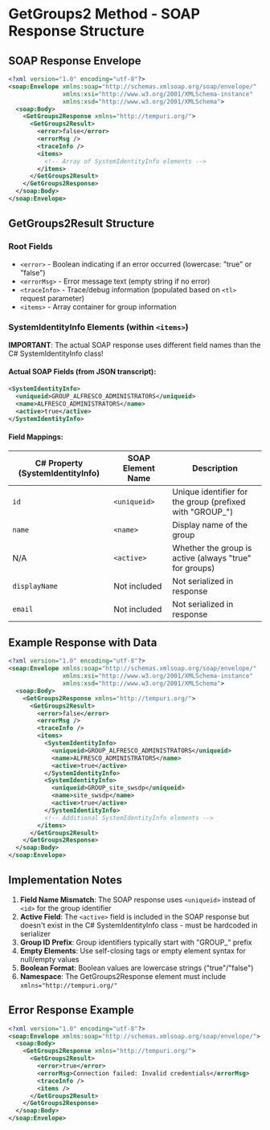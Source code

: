 # GetGroups2 Method - SOAP Response Structure

## SOAP Response Envelope
```xml
<?xml version="1.0" encoding="utf-8"?>
<soap:Envelope xmlns:soap="http://schemas.xmlsoap.org/soap/envelope/" 
               xmlns:xsi="http://www.w3.org/2001/XMLSchema-instance" 
               xmlns:xsd="http://www.w3.org/2001/XMLSchema">
  <soap:Body>
    <GetGroups2Response xmlns="http://tempuri.org/">
      <GetGroups2Result>
        <error>false</error>
        <errorMsg />
        <traceInfo />
        <items>
          <!-- Array of SystemIdentityInfo elements -->
        </items>
      </GetGroups2Result>
    </GetGroups2Response>
  </soap:Body>
</soap:Envelope>
```

## GetGroups2Result Structure

### Root Fields
- `<error>` - Boolean indicating if an error occurred (lowercase: "true" or "false")
- `<errorMsg>` - Error message text (empty string if no error)
- `<traceInfo>` - Trace/debug information (populated based on `<tl>` request parameter)
- `<items>` - Array container for group information

### SystemIdentityInfo Elements (within `<items>`)

**IMPORTANT**: The actual SOAP response uses different field names than the C# SystemIdentityInfo class!

#### Actual SOAP Fields (from JSON transcript):
```xml
<SystemIdentityInfo>
  <uniqueid>GROUP_ALFRESCO_ADMINISTRATORS</uniqueid>
  <name>ALFRESCO_ADMINISTRATORS</name>
  <active>true</active>
</SystemIdentityInfo>
```

#### Field Mappings:
| C# Property (SystemIdentityInfo) | SOAP Element Name | Description |
|----------------------------------|-------------------|-------------|
| `id` | `<uniqueid>` | Unique identifier for the group (prefixed with "GROUP_") |
| `name` | `<name>` | Display name of the group |
| N/A | `<active>` | Whether the group is active (always "true" for groups) |
| `displayName` | Not included | Not serialized in response |
| `email` | Not included | Not serialized in response |

## Example Response with Data
```xml
<?xml version="1.0" encoding="utf-8"?>
<soap:Envelope xmlns:soap="http://schemas.xmlsoap.org/soap/envelope/" 
               xmlns:xsi="http://www.w3.org/2001/XMLSchema-instance" 
               xmlns:xsd="http://www.w3.org/2001/XMLSchema">
  <soap:Body>
    <GetGroups2Response xmlns="http://tempuri.org/">
      <GetGroups2Result>
        <error>false</error>
        <errorMsg />
        <traceInfo />
        <items>
          <SystemIdentityInfo>
            <uniqueid>GROUP_ALFRESCO_ADMINISTRATORS</uniqueid>
            <name>ALFRESCO_ADMINISTRATORS</name>
            <active>true</active>
          </SystemIdentityInfo>
          <SystemIdentityInfo>
            <uniqueid>GROUP_site_swsdp</uniqueid>
            <name>site_swsdp</name>
            <active>true</active>
          </SystemIdentityInfo>
          <!-- Additional SystemIdentityInfo elements -->
        </items>
      </GetGroups2Result>
    </GetGroups2Response>
  </soap:Body>
</soap:Envelope>
```

## Implementation Notes

1. **Field Name Mismatch**: The SOAP response uses `<uniqueid>` instead of `<id>` for the group identifier
2. **Active Field**: The `<active>` field is included in the SOAP response but doesn't exist in the C# SystemIdentityInfo class - must be hardcoded in serializer
3. **Group ID Prefix**: Group identifiers typically start with "GROUP_" prefix
4. **Empty Elements**: Use self-closing tags or empty element syntax for null/empty values
5. **Boolean Format**: Boolean values are lowercase strings ("true"/"false")
6. **Namespace**: The GetGroups2Response element must include `xmlns="http://tempuri.org/"`

## Error Response Example
```xml
<?xml version="1.0" encoding="utf-8"?>
<soap:Envelope xmlns:soap="http://schemas.xmlsoap.org/soap/envelope/">
  <soap:Body>
    <GetGroups2Response xmlns="http://tempuri.org/">
      <GetGroups2Result>
        <error>true</error>
        <errorMsg>Connection failed: Invalid credentials</errorMsg>
        <traceInfo />
        <items />
      </GetGroups2Result>
    </GetGroups2Response>
  </soap:Body>
</soap:Envelope>
```
